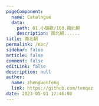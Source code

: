 ```yaml
---
pageComponent: 
  name: Catalogue
  data: 
    path: 01.小璐歌/160.南北朝
    description: 南北朝......
title: 南北朝
permalink: /nbc/
sidebar: false
article: false
comment: false
editLink: false
description: null
author: 
  name: zhengwenfeng
  link: https://github.com/tenqaz
date: 2023-05-01 17:46:08
---
```

